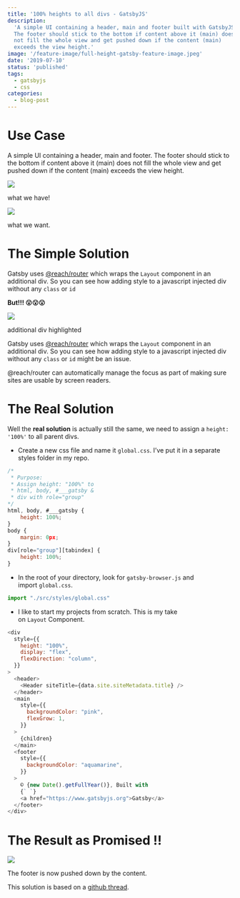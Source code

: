 ```yaml
---
title: '100% heights to all divs - GatsbyJS'
description:
  'A simple UI containing a header, main and footer built with GatsbyJS.
  The footer should stick to the bottom if content above it (main) does
  not fill the whole view and get pushed down if the content (main)
  exceeds the view height.'
image: '/feature-image/full-height-gatsby-feature-image.jpeg'
date: '2019-07-10'
status: 'published'
tags:
  - gatsbyjs
  - css
categories:
  - blog-post
---
```


# Use Case

A simple UI containing a header, main and footer. The footer should stick to the bottom if content above it (main) does not fill the whole view and get pushed down if the content (main) exceeds the view height.

![](/post-images/what-we-have.png)

what we have!

![](/post-images/what-we-want.png)

what we want.

# The Simple Solution

Gatsby uses [@reach/router](https://github.com/reach/router) which wraps the `Layout` component in an additional div. So you can see how adding style to a javascript injected div without any `class` or `id`

**But!!! 😮😮😮**

![](/post-images/additional-div-highlighted.png)

additional div highlighted

Gatsby uses [@reach/router](https://github.com/reach/router) which wraps the `Layout` component in an additional div. So you can see how adding style to a javascript injected div without any `class` or `id` might be an issue.

@reach/router can automatically manage the focus as part of making sure sites are usable by screen readers.

# The Real Solution

Well the **real solution** is actually still the same, we need to assign a `height: '100%'` to all parent divs.

- Create a new css file and name it `global.css`. I’ve put it in a separate styles folder in my repo.

```js
/*
 * Purpose:
 * Assign height: "100%" to
 * html, body, #___gatsby &
 * div with role="group"
*/
html, body, #___gatsby {
    height: 100%;
}
body {
    margin: 0px;
}
div[role="group"][tabindex] {
    height: 100%;
}
```

- In the root of your directory, look for `gatsby-browser.js` and import `global.css`.

```js
import "./src/styles/global.css"
```

- I like to start my projects from scratch. This is my take on `Layout` Component.

```js
<div
  style={{
    height: "100%",
    display: "flex",
    flexDirection: "column",
  }}
>
  <header>
    <Header siteTitle={data.site.siteMetadata.title} />
  </header>
  <main
    style={{
      backgroundColor: "pink",
      flexGrow: 1,
    }}
  >
    {children}
  </main>
  <footer
    style={{
      backgroundColor: "aquamarine",
    }}
  >
    © {new Date().getFullYear()}, Built with
    {` `}
    <a href="https://www.gatsbyjs.org">Gatsby</a>
  </footer>
</div>
```

# The Result as Promised !!

![](/post-images/result-as-promised.gif)

The footer is now pushed down by the content.

This solution is based on a [github thread](https://github.com/gatsbyjs/gatsby/issues/7310).